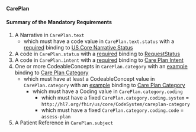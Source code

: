 **CarePlan**

#### Summary of the Mandatory Requirements
1.  A  Narrative  in `CarePlan.text`
      - which must have a  code value  in `CarePlan.text.status`
with a [required](http://hl7.org/fhir/R4/terminologies.html#required)
 binding to [US Core Narrative Status](ValueSet-us-core-narrative-status.html)
1.  A  code  in `CarePlan.status`
with a [required](http://hl7.org/fhir/R4/terminologies.html#required)
 binding to [RequestStatus](http://hl7.org/fhir/ValueSet/request-status)
1.  A  code  in `CarePlan.intent`
with a [required](http://hl7.org/fhir/R4/terminologies.html#required)
 binding to [Care Plan Intent](http://hl7.org/fhir/ValueSet/care-plan-intent)
1. One or more  CodeableConcepts  in `CarePlan.category`
with an [example](http://hl7.org/fhir/R4/terminologies.html#example)
 binding to [Care Plan Category](http://hl7.org/fhir/ValueSet/care-plan-category)
   - which must have at least  a  CodeableConcept value  in `CarePlan.category`
with an [example](http://hl7.org/fhir/R4/terminologies.html#example)
 binding to [Care Plan Category](http://hl7.org/fhir/ValueSet/care-plan-category)
      - which must have a  Coding value  in `CarePlan.category.coding`
         - which must have a fixed `CarePlan.category.coding.system` = `http://hl7.org/fhir/us/core/CodeSystem/careplan-category`
         - which must have a fixed `CarePlan.category.coding.code` = `assess-plan`
1.  A Patient Reference  in `CarePlan.subject`
